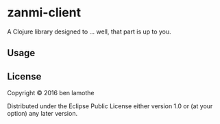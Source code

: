# zanmi-client

A Clojure library designed to ... well, that part is up to you.

## Usage

## License

Copyright © 2016 ben lamothe

Distributed under the Eclipse Public License either version 1.0 or (at
your option) any later version.
